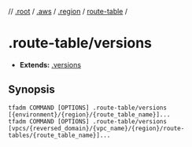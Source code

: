// [.root] / [.aws] / [.region] / [route-table] /

# .route-table/versions

- **Extends:** [.versions](../../../../.tfadm/resources/.versions.md)

## Synopsis

```
tfadm COMMAND [OPTIONS] .route-table/versions [{environment}/{region}/{route_table_name}]...
tfadm COMMAND [OPTIONS] .route-table/versions [vpcs/{reversed_domain}/{vpc_name}/{region}/route-tables/{route_table_name}]...
```

[.aws]: ../../../../.tfadm/resources/README.md
[.region]: ../../../../.tfadm/resources/.region.md
[.root]: ../../../../../.tfadm/resources/README.md
[route-table]: ../route-table.md
